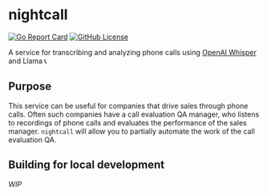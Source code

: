 # nightcall

[![Go Report Card](https://goreportcard.com/badge/github.com/nightnoryu/nightcall)](https://goreportcard.com/report/github.com/nightnoryu/nightcall)
[![GitHub License](https://img.shields.io/github/license/nightnoryu/nightcall)](https://opensource.org/license/MIT)

A service for transcribing and analyzing phone calls using [OpenAI Whisper](https://huggingface.co/openai/whisper-base) and Llama 📞

## Purpose

This service can be useful for companies that drive sales through phone calls. Often such companies have a call evaluation QA manager, who listens to recordings of phone calls and evaluates the performance of the sales manager. `nightcall` will allow you to partially automate the work of the call evaluation QA.

## Building for local development

_WIP_
